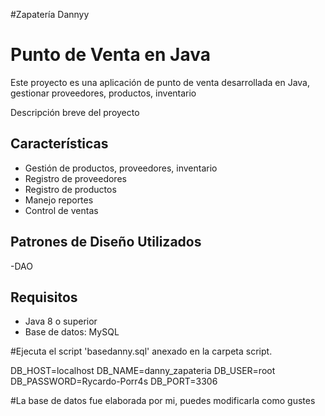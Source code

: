 #Zapatería Dannyy
# Punto de Venta en Java 

Este proyecto es una aplicación de punto de venta desarrollada en Java, gestionar proveedores, productos, inventario

Descripción breve del proyecto

## Características
- Gestión de productos, proveedores, inventario
- Registro de proveedores
- Registro de productos
- Manejo reportes
- Control de ventas

## Patrones de Diseño Utilizados
-DAO

## Requisitos
- Java 8 o superior
- Base de datos: MySQL

#Ejecuta el script 'basedanny.sql' anexado en la carpeta script.

DB_HOST=localhost
DB_NAME=danny_zapateria
DB_USER=root
DB_PASSWORD=Rycardo-Porr4s
DB_PORT=3306

#La base de datos fue elaborada por mi, puedes modificarla como gustes


